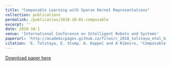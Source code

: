 ```yaml
---
title: "Composable Learning with Sparse Kernel Representations"
collection: publications
permalink: /publication/2018-10-01-composable
excerpt: ''
date: 2018-10-1
venue: 'International Conference on Intelligent Robots and Systems'
paperurl: 'http://academicpages.github.io/files/c_2018_tolstaya_etal_b.pdf'
citation: 'E. Tolstaya, E. Stump, A. Koppel and A Ribeiro, "Composable Learning with Sparse Kernel Representations", International Conference on Intelligent Robots and Systems (IROS), Oct 1-5, 2018.'
---
```


[Download paper here](http://academicpages.github.io/files/paper2.pdf)
